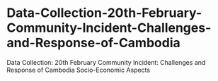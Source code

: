 # Data-Collection-20th-February-Community-Incident-Challenges-and-Response-of-Cambodia
Data Collection: 20th February Community Incident: Challenges and Response  of Cambodia Socio-Economic Aspects 
